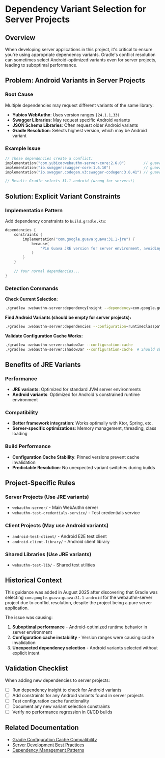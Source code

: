 # Dependency Variant Selection for Server Projects

## Overview

When developing server applications in this project, it's critical to ensure you're using appropriate dependency variants. Gradle's conflict resolution can sometimes select Android-optimized variants even for server projects, leading to suboptimal performance.

## Problem: Android Variants in Server Projects

### Root Cause
Multiple dependencies may request different variants of the same library:
- **Yubico WebAuthn**: Uses version ranges `[24.1.1,33)`
- **Swagger Libraries**: May request specific Android variants  
- **JSON Schema Libraries**: Often request older Android variants
- **Gradle Resolution**: Selects highest version, which may be Android variant

### Example Issue
```kotlin
// These dependencies create a conflict:
implementation("com.yubico:webauthn-server-core:2.6.0")        // guava:[24.1.1,33)
implementation("io.swagger:swagger-core:1.6.10")               // guava:31.1-android
implementation("io.swagger.codegen.v3:swagger-codegen:3.0.41") // guava:31.0.1-jre

// Result: Gradle selects 31.1-android (wrong for servers!)
```

## Solution: Explicit Variant Constraints

### Implementation Pattern
Add dependency constraints to `build.gradle.kts`:

```kotlin
dependencies {
    constraints {
        implementation("com.google.guava:guava:31.1-jre") {
            because(
                "Pin Guava JRE version for server environment, avoiding version ranges and Android variants"
            )
        }
    }
    
    // Your normal dependencies...
}
```

### Detection Commands

**Check Current Selection:**
```bash
./gradlew :webauthn-server:dependencyInsight --dependency=com.google.guava:guava --configuration=runtimeClasspath
```

**Find Android Variants (should be empty for server projects):**
```bash
./gradlew :webauthn-server:dependencies --configuration=runtimeClasspath | grep android
```

**Validate Configuration Cache Works:**
```bash
./gradlew :webauthn-server:shadowJar --configuration-cache
./gradlew :webauthn-server:shadowJar --configuration-cache  # Should show "Reusing configuration cache."
```

## Benefits of JRE Variants

### Performance
- **JRE variants**: Optimized for standard JVM server environments
- **Android variants**: Optimized for Android's constrained runtime environment

### Compatibility  
- **Better framework integration**: Works optimally with Ktor, Spring, etc.
- **Server-specific optimizations**: Memory management, threading, class loading

### Build Performance
- **Configuration Cache Stability**: Pinned versions prevent cache invalidation
- **Predictable Resolution**: No unexpected variant switches during builds

## Project-Specific Rules

### Server Projects (Use JRE variants)
- `webauthn-server/` - Main WebAuthn server
- `webauthn-test-credentials-service/` - Test credentials service

### Client Projects (May use Android variants)
- `android-test-client/` - Android E2E test client
- `android-client-library/` - Android client library

### Shared Libraries (Use JRE variants)
- `webauthn-test-lib/` - Shared test utilities

## Historical Context

This guidance was added in August 2025 after discovering that Gradle was selecting `com.google.guava:guava:31.1-android` for the webauthn-server project due to conflict resolution, despite the project being a pure server application.

The issue was causing:
1. **Suboptimal performance** - Android-optimized runtime behavior in server environment  
2. **Configuration cache instability** - Version ranges were causing cache invalidation
3. **Unexpected dependency selection** - Android variants selected without explicit intent

## Validation Checklist

When adding new dependencies to server projects:

- [ ] Run dependency insight to check for Android variants
- [ ] Add constraints for any Android variants found in server projects
- [ ] Test configuration cache functionality
- [ ] Document any new variant selection constraints
- [ ] Verify no performance regression in CI/CD builds

## Related Documentation

- [Gradle Configuration Cache Compatibility](./gradle-configuration-cache-compatibility.md)
- [Server Development Best Practices](../CLAUDE.md#server-development-best-practices)
- [Dependency Management Patterns](./README.md)